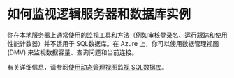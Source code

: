 <properties linkid="manage-services-how-to-monitor-a-sqldb" urlDisplayName="How to monitor" pageTitle="How to monitor a SQL数据库 - Azure service management" metaKeywords="" description="Learn how to monitor a SQL数据库 using the Azure Management Portal." metaCanonical="" services="sql-database" documentationCenter="" title="How to Monitor Logical Servers and Database Instances" authors="" solutions="" manager="" editor="" />
<tags ms.service="sql-database"
    ms.date="01/13/2015"
    wacn.date=""
    />

# 如何监视逻辑服务器和数据库实例

你在本地服务器上通常使用的监视工具和方法（例如审核登录名、运行跟踪和使用性能计数器）并不适用于 SQL数据库。在 Azure 上，你可以使用数据管理视图 (DMV) 来监视数据容量、查询问题和当前连接。

有关详细信息，请参阅[使用动态管理视图监视 SQL数据库][使用动态管理视图监视 SQL数据库]。

  [使用动态管理视图监视 SQL数据库]: http://msdn.microsoft.com/zh-cn/library/azure/ff394114.aspx
